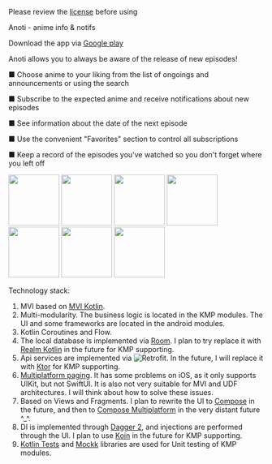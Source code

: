 Please review the [license](https://github.com/aykme/Anoti/blob/develop/LICENSE) before using

Anoti - anime info & notifs 

Download the app via [Google play](https://play.google.com/store/apps/details?id=com.alekseivinogradov.anoti)

Anoti allows you to always be aware of the release of new episodes!

■ Choose anime to your liking from the list of ongoings and announcements or using the search

■ Subscribe to the expected anime and receive notifications about new episodes

■ See information about the date of the next episode

■ Use the convenient "Favorites" section to control all subscriptions

■ Keep a record of the episodes you've watched so you don't forget where you left off

<img src="https://github.com/user-attachments/assets/dee9275c-b37f-40d3-b33a-25f3e9d4fc22" width="100" />
<img src="https://github.com/user-attachments/assets/4955a06c-0280-4702-8047-296f0200e184" width="100" />
<img src="https://github.com/user-attachments/assets/853345b7-2704-48e8-9ebb-8a2b42ee0ee9" width="100" />
<img src="https://github.com/user-attachments/assets/4b0b5168-42ee-45b3-b1cf-4be5ad3f9d71" width="100" />
<img src="https://github.com/user-attachments/assets/c5ac4d40-e5be-4172-92b4-c1f721001e04" width="100" />
<img src="https://github.com/user-attachments/assets/889e4b8e-c06a-43e9-b446-02880dfe3ca7" width="100" />
<img src="https://github.com/user-attachments/assets/b2d04efd-141d-4ac7-bc4a-5285abaf2612" width="100" />

Technology stack:
1. MVI based on [MVI Kotlin](https://github.com/arkivanov/MVIKotlin).
2. Multi-modularity. The business logic is located in the KMP modules. The UI and some frameworks are located in the android modules.
3. Kotlin Coroutines and Flow.
4. The local database is implemented via [Room](https://developer.android.com/training/data-storage/room). I plan to try replace it with [Realm Kotlin](https://github.com/realm/realm-kotlin) in the future for KMP supporting.
5. Api services are implemented via ![Retrofit](https://github.com/square/retrofit). In the future, I will replace it with [Ktor](https://github.com/ktorio/ktor) for KMP supporting.
6. [Multiplatform paging](https://github.com/cashapp/multiplatform-paging). It has some problems on iOS, as it only supports UIKit, but not SwiftUI. It is also not very suitable for MVI and UDF architectures. I will think about how to solve these issues.
7. Based on Views and Fragments. I plan to rewrite the UI to [Compose](https://developer.android.com/compose) in the future, and then to [Compose Multiplatform](https://www.jetbrains.com/compose-multiplatform) in the very distant future ^_^.
8. DI is implemented through [Dagger 2](https://github.com/google/dagger), and injections are performed through the UI. I plan to use [Koin](https://github.com/InsertKoinIO/koin) in the future for KMP supporting.
9. [Kotlin Tests](https://kotlinlang.org/api/core/kotlin-test) and [Mockk](https://github.com/mockk/mockk) libraries are used for Unit testing of KMP modules.
